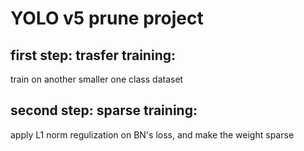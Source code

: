 # YOLO v5 prune project
## first step: trasfer training: 
train on another smaller one class dataset
## second step: sparse training:
apply L1 norm regulization on BN's loss, and make the weight sparse

